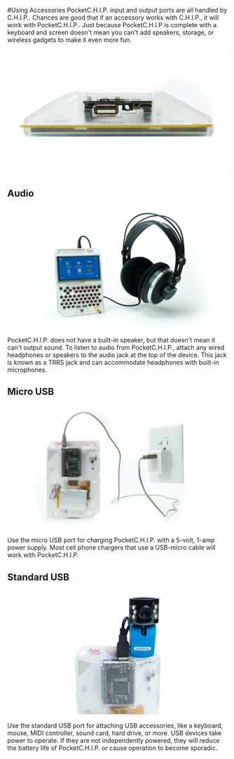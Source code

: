 #Using Accessories
PocketC.H.I.P. input and output ports are all handled by C.H.I.P.. Chances are good that if an accessory works with C.H.I.P., it will work with PocketC.H.I.P.. Just because PocketC.H.I.P is complete with a keyboard and screen doesn't mean you can't add speakers, storage, or wireless gadgets to make it even more fun. 

![Accessory ports](images/ports.jpg)

## Audio

![Headphones](images/headphones.jpg)

PocketC.H.I.P. does not have a built-in speaker, but that doesn't mean it can't output sound. To listen to audio from PocketC.H.I.P., attach any wired headphones or speakers to the audio jack at the top of the device. This jack is known as a TRRS jack and can accommodate headphones with built-in microphones. 

## Micro USB

![Charging](images/wall-power.jpg)

Use the micro USB port for charging PocketC.H.I.P. with a 5-volt, 1-amp power supply. Most cell phone chargers that use a USB-micro cable will work with PocketC.H.I.P.

## Standard USB

![Webcam](images/webcam.jpg)

Use the standard USB port for attaching USB accessories, like a keyboard, mouse, MIDI controller, sound card, hard drive, or more. USB devices take power to operate. If they are not independently powered, they will reduce the battery life of PocketC.H.I.P. or cause operation to become sporadic.

